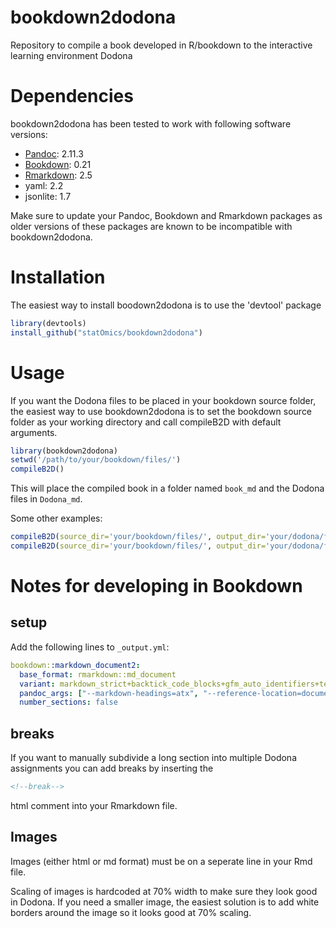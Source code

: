 # bookdown2dodona
Repository to compile a book developed in R/bookdown to the interactive learning environment Dodona

# Dependencies
bookdown2dodona has been tested to work with following software versions:

- [Pandoc](https://pandoc.org/): 2.11.3
- [Bookdown](https://bookdown.org/): 0.21
- [Rmarkdown](https://rmarkdown.rstudio.com/): 2.5
- yaml: 2.2
- jsonlite: 1.7

Make sure to update your Pandoc, Bookdown and Rmarkdown packages as older versions of these packages are known to be incompatible with bookdown2dodona.

# Installation

The easiest way to install boodown2dodona is to use the 'devtool' package
``` r
library(devtools)
install_github("statOmics/bookdown2dodona")
```

# Usage

If you want the Dodona files to be placed in your bookdown source folder, the easiest way to use bookdown2dodona is to set the bookdown source folder as your working directory and call compileB2D with default arguments.

``` r
library(bookdown2dodona)
setwd('/path/to/your/bookdown/files/')
compileB2D()
```

This will place the compiled book in a folder named `book_md` and the Dodona files in `Dodona_md`.

Some other examples:
``` r
compileB2D(source_dir='your/bookdown/files/', output_dir='your/dodona/files/')
compileB2D(source_dir='your/bookdown/files/', output_dir='your/dodona/files/', language='en', split_level=3, continue_str="Continued")
```

# Notes for developing in Bookdown

## setup
Add the following lines to `_output.yml`:
``` yml
bookdown::markdown_document2:
  base_format: rmarkdown::md_document
  variant: markdown_strict+backtick_code_blocks+gfm_auto_identifiers+tex_math_souble_backslash+header_attributes
  pandoc_args: ["--markdown-headings=atx", "--reference-location=document", "--wrap=preserve"]
  number_sections: false
```

## breaks
If you want to manually subdivide a long section into multiple Dodona assignments you can add breaks by inserting the

``` html
<!--break-->
```

html comment into your Rmarkdown file.

## Images

Images (either html or md format) must be on a seperate line in your Rmd file.

Scaling of images is hardcoded at 70% width to make sure they look good in Dodona.
If you need a smaller image, the easiest solution is to add white borders around the image so it looks good at 70% scaling.
